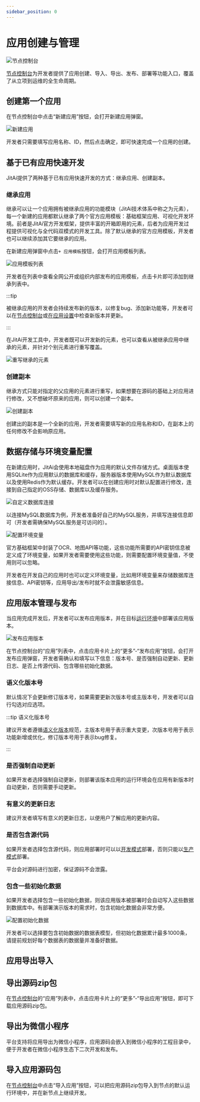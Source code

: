 ```yaml
---
sidebar_position: 0
---
```


# 应用创建与管理

![节点控制台](./img/节点控制台.png)


[节点控制台](./运行环境管理#节点的本地默认运行环境)为开发者提供了应用创建、导入、导出、发布、部署等功能入口，覆盖了从立项到运维的全生命周期。


## 创建第一个应用

在节点控制台中点击“新建应用”按钮，会打开新建应用弹窗。

![新建应用](./img/新建应用.png)

开发者只需要填写应用名称、ID，然后点击确定，即可快速完成一个应用的创建。

## 基于已有应用快速开发

JitAi提供了两种基于已有应用快速开发的方式：继承应用、创建副本。
  
### 继承应用
继承可以让一个应用拥有被继承应用的功能模块（JitAi技术体系中称之为元素），每一个新建的应用都默认继承了两个官方应用模板：基础框架应用、可视化开发环境。前者是JitAi官方开发框架，提供丰富的开箱即用的元素，后者为应用开发过程提供可视化与全代码双模式的开发工具。除了默认继承的官方应用模板，开发者也可以继续添加其它要继承的应用。

在新建应用弹窗中点击`+ 应用模板`按钮，会打开应用模板列表。

![应用模板列表](./img/应用模板列表.png)

开发者在列表中查看全网公开或组织内部发布的应用模板，点击卡片即可添加到继承列表中。

:::tip

被继承应用的开发者会持续发布新的版本，以修复bug、添加新功能等，开发者可以在[节点控制台](./运行环境管理#节点的本地默认运行环境)或[在应用设置](../JitAi可视化开发工具.md#应用设置)中检查新版本并更新。

:::

在JitAi开发工具中，开发者既可以开发新的元素，也可以查看从被继承应用中继承的元素，并针对个别元素进行重写覆盖。

![重写继承的元素](./img/重写继承的元素.png)

### 创建副本
继承方式只能对指定的父应用的元素进行重写，如果想要在源码的基础上对应用进行修改，又不想破坏原来的应用，则可以创建一个副本。

![创建副本](./img/创建应用副本.png)

创建出的副本是一个全新的应用，开发者需要填写新的应用名称和ID，在副本上的任何修改不会影响原应用。

## 数据存储与环境变量配置
在新建应用时，JitAi会使用本地磁盘作为应用的默认文件存储方式。桌面版本使用SQLite作为应用默认的数据库和缓存，服务器版本使用MySQL作为默认数据库以及使用Redis作为默认缓存。开发者可以在创建应用时对默认配置进行修改，连接到自己指定的OSS存储、数据库以及缓存服务。

![自定义数据库连接](./img/自定义数据库连接.png)

以连接MySQL数据库为例，开发者准备好自己的MySQL服务，并填写连接信息即可（开发者需确保MySQL服务是可访问的）。

![配置环境变量](./img/配置环境变量.png)

官方基础框架中封装了OCR、地图API等功能，这些功能所需要的API密钥信息被定义成了环境变量，如果开发者需要使用这些功能，则需要配置环境变量值，不使用则可以忽略。

开发者在开发自己的应用时也可以定义环境变量，比如用环境变量来存储数据库连接信息、API密钥等，应用导出/发布时就不会泄露敏感信息。

## 应用版本管理与发布

当应用完成开发后，开发者可以发布应用版本，并在目标[运行环境](./运行环境管理#在运行环境中部署应用)中部署该应用版本。

![发布应用版本](./img/发布应用版本.png)

在节点控制台的“应用”列表中，点击应用卡片上的“更多”-“发布应用”按钮，会打开发布应用弹窗，开发者需确认和填写以下信息：版本号、是否强制自动更新、更新日志、是否上传源代码、包含哪些初始化数据。

### 语义化版本号
默认情况下会更新修订版本号，如果需要更新次版本号或主版本号，开发者可以自行勾选对应选项。

:::tip 语义化版本号

建议开发者遵循[语义化版本](https://semver.org/lang/zh-CN/)规范，主版本号用于表示重大变更，次版本号用于表示功能新增或优化，修订版本号用于表示bug修复。

:::

### 是否强制自动更新

如果开发者选择强制自动更新，则部署该版本应用的运行环境会在应用有新版本时自动更新，否则需要手动更新。

### 有意义的更新日志

建议开发者填写有意义的更新日志，以便用户了解应用的更新内容。

### 是否包含源代码

如果开发者选择包含源代码，则应用部署时可以以[开发模式](./运行环境管理#以开发模式部署)部署，否则只能以[生产模式](./运行环境管理#以生产模式部署)部署。

平台会对源码进行加密，保证源码不会泄露。

### 包含一些初始化数据

如果开发者选择包含一些初始化数据，则该应用版本被部署时会自动写入这些数据到数据库中。有部署演示版本的需求时，包含初始化数据会非常方便。

![配置初始化数据](./img/配置初始化数据.png)

开发者可以选择要包含初始数据的数据表模型，但初始化数据累计最多1000条，请提前规划好每个数据表的数据量并准备好数据。

## 应用导出导入

## 导出源码zip包

在[节点控制台](./运行环境管理#节点的本地默认运行环境)的“应用”列表中，点击应用卡片上的“更多”-“导出应用”按钮，即可下载应用源码zip包。

## 导出为微信小程序

平台支持将应用导出为微信小程序，应用源码会嵌入到微信小程序的工程目录中，便于开发者在微信小程序生态下二次开发和发布。

## 导入应用源码包

在[节点控制台](./运行环境管理#节点的本地默认运行环境)中点击“导入应用”按钮，可以把应用源码zip包导入到节点的默认运行环境中，并在新节点上继续开发。
